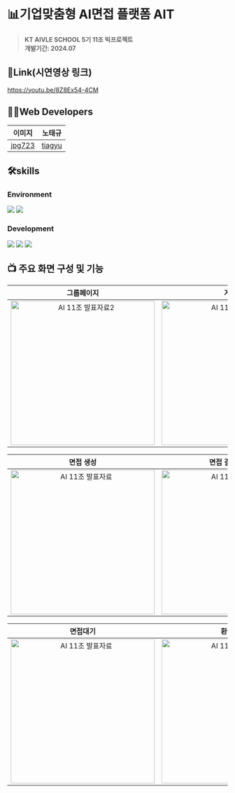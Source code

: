 # 📊기업맞춤형 AI면접 플랫폼 AIT
> **KT AIVLE SCHOOL 5기 11조 빅프로젝트**<br/> **개발기간: 2024.07**
> 
## 🔗Link(시연영상 링크)
https://youtu.be/8Z8Ex54-4CM

## 👩‍💻Web Developers

|               이미지               |               노태규               |
| :---------------------------------: | :-------------------------------------: |
| [jpg723](https://github.com/jpg723) | [tiagyu](https://github.com/tiagyu) |

## 🛠️skills
### Environment
<img src="https://img.shields.io/badge/Visual Studio Code-007ACC?style=flat-square&logo=visual&logoColor=white"/> <img src="https://img.shields.io/badge/GitHub-181717?style=flat-square&logo=github&logoColor=white"/>   

### Development
<img src="https://img.shields.io/badge/React-2E2E2E?style=flat-square&logo=react&logoColor=61DAFB"/> <img src="https://img.shields.io/badge/TypeScript-3178C6?style=flat-square&logo=typescript&logoColor=white"/> <img src="https://img.shields.io/badge/StyledComponents-DB7093?style=flat-square&logo=styled components&logoColor=white"/>

## 📺 주요 화면 구성 및 기능
|**그룹페이지**|**게시판**|**메일전송**|
|:---:|:---:|:---:|
| <img width="329" alt="AI 11조 발표자료2" src="https://github.com/user-attachments/assets/1e4a46ca-91cf-452a-85e0-1ccc74000795"> | <img width="329" alt="AI 11조 발표자료" src="https://github.com/user-attachments/assets/d0af5435-1051-49b3-8c8b-bb976f40cf9d">| <img width="329" alt="AI 11조 발표자료2" src="https://github.com/user-attachments/assets/286de1d8-a19c-4a30-8220-638d5843e788">

|**면접 생성**|**면접 결과 레포트**|**면접페이지**| 
|:---:|:---:|:---:|
| <img width="329" alt="AI 11조 발표자료" src="https://github.com/user-attachments/assets/31513ac7-e9f8-4913-9d5a-51ce03fe23ae"> | <img width="329" alt="AI 11조 발표자료" src="https://github.com/user-attachments/assets/c2b26e95-79e6-46b4-bb66-c4d6bca401e6"> |<img width="329" alt="AI 11조 발표자료" src="https://github.com/user-attachments/assets/b180bd56-86f4-40a6-8e3d-5bc63118f18a">

|**면접대기**|**환경설정**|**지원자 리스트**|
|:---:|:---:|:---:|
| <img width="329" alt="AI 11조 발표자료" src="https://github.com/user-attachments/assets/3881a161-49cc-4dcf-b859-5102a17abc17">|<img width="329" alt="AI 11조 발표자료" src="https://github.com/user-attachments/assets/622fb792-ea8a-4f67-aea4-a447f9dd4021">| <img width="329" alt="AI 11조 발표자료2" src="https://github.com/user-attachments/assets/0cacfdd8-8722-4d64-aaf6-31351b0fa2fe">

